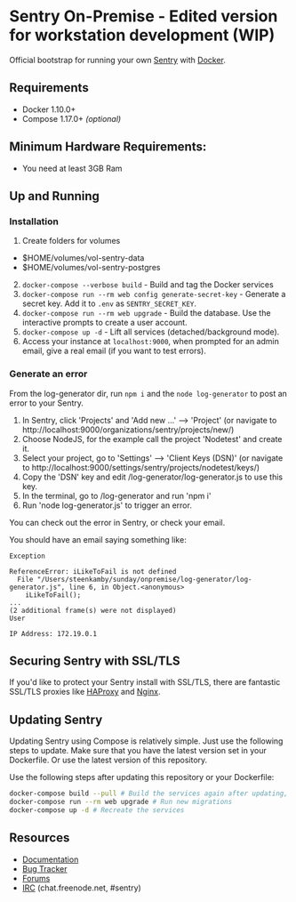 # Sentry On-Premise - Edited version for workstation development (WIP)


Official bootstrap for running your own [Sentry](https://sentry.io/) with [Docker](https://www.docker.com/).

## Requirements

 * Docker 1.10.0+
 * Compose 1.17.0+ _(optional)_
 
 ## Minimum Hardware Requirements:
 
 * You need at least 3GB Ram

## Up and Running

### Installation
1. Create folders for volumes
 * $HOME/volumes/vol-sentry-data
 * $HOME/volumes/vol-sentry-postgres
2. `docker-compose --verbose build` - Build and tag the Docker services
3. `docker-compose run --rm web config generate-secret-key` - Generate a secret key.
    Add it to `.env` as `SENTRY_SECRET_KEY`.
4. `docker-compose run --rm web upgrade` - Build the database.
    Use the interactive prompts to create a user account.
5. `docker-compose up -d` - Lift all services (detached/background mode).
6. Access your instance at `localhost:9000`, when prompted for an admin email, give a real email (if you want to test errors).

### Generate an error

From the log-generator dir, run `npm i` and the `node log-generator` to post an error to your Sentry.
1. In Sentry, click 'Projects' and 'Add new ...' --> 'Project' (or navigate to http://localhost:9000/organizations/sentry/projects/new/)
2. Choose NodeJS, for the example call the project 'Nodetest' and create it.
3. Select your project, go to 'Settings' --> 'Client Keys (DSN)' (or navigate to http://localhost:9000/settings/sentry/projects/nodetest/keys/)
4. Copy the 'DSN' key and edit /log-generator/log-generator.js to use this key.
5. In the terminal, go to /log-generator and run 'npm i'
6. Run 'node log-generator.js' to trigger an error.

You can check out the error in Sentry, or check your email.

You should have an email saying something like:
```
Exception

ReferenceError: iLikeToFail is not defined
  File "/Users/steenkamby/sunday/onpremise/log-generator/log-generator.js", line 6, in Object.<anonymous>
    iLikeToFail();
...
(2 additional frame(s) were not displayed)
User

IP Address:	172.19.0.1
```

## Securing Sentry with SSL/TLS

If you'd like to protect your Sentry install with SSL/TLS, there are
fantastic SSL/TLS proxies like [HAProxy](http://www.haproxy.org/)
and [Nginx](http://nginx.org/).

## Updating Sentry

Updating Sentry using Compose is relatively simple. Just use the following steps to update. Make sure that you have the latest version set in your Dockerfile. Or use the latest version of this repository.

Use the following steps after updating this repository or your Dockerfile:
```sh
docker-compose build --pull # Build the services again after updating, and make sure we're up to date on patch version
docker-compose run --rm web upgrade # Run new migrations
docker-compose up -d # Recreate the services
```

## Resources

 * [Documentation](https://docs.sentry.io/server/installation/docker/)
 * [Bug Tracker](https://github.com/getsentry/onpremise)
 * [Forums](https://forum.sentry.io/c/on-premise)
 * [IRC](irc://chat.freenode.net/sentry) (chat.freenode.net, #sentry)
